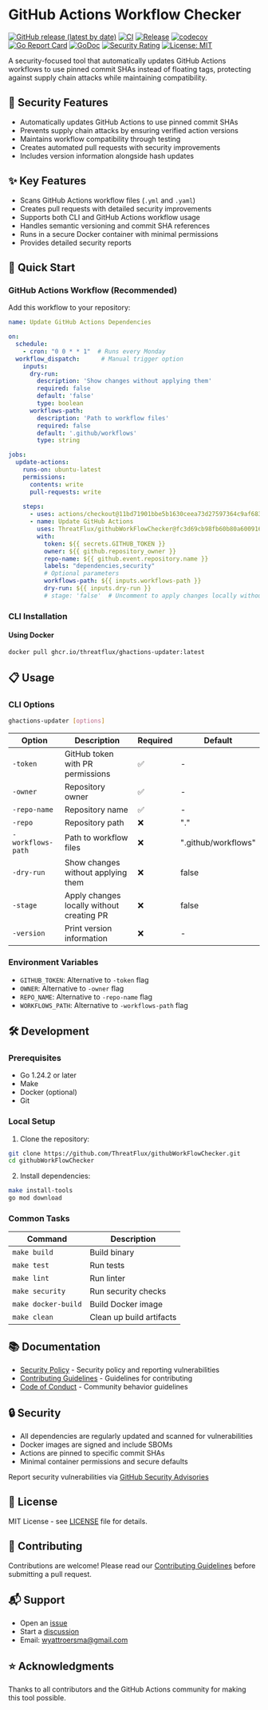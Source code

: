 # GitHub Actions Workflow Checker
[![GitHub release (latest by date)](https://img.shields.io/github/v/release/ThreatFlux/githubWorkFlowChecker)](https://github.com/ThreatFlux/githubWorkFlowChecker/releases)
[![CI](https://github.com/ThreatFlux/githubWorkFlowChecker/actions/workflows/ci.yml/badge.svg)](https://github.com/ThreatFlux/githubWorkFlowChecker/actions/workflows/ci.yml)
[![Release](https://github.com/ThreatFlux/githubWorkFlowChecker/actions/workflows/release.yml/badge.svg)](https://github.com/ThreatFlux/githubWorkFlowChecker/actions/workflows/release.yml)
[![codecov](https://codecov.io/gh/ThreatFlux/githubWorkFlowChecker/branch/main/graph/badge.svg)](https://codecov.io/gh/ThreatFlux/githubWorkFlowChecker)
[![Go Report Card](https://goreportcard.com/badge/github.com/ThreatFlux/githubWorkFlowChecker)](https://goreportcard.com/report/github.com/ThreatFlux/githubWorkFlowChecker)
[![GoDoc](https://godoc.org/github.com/ThreatFlux/githubWorkFlowChecker?status.svg)](https://godoc.org/github.com/ThreatFlux/githubWorkFlowChecker)
[![Security Rating](https://sonarcloud.io/api/project_badges/measure?project=ThreatFlux_githubWorkFlowChecker&metric=security_rating)](https://sonarcloud.io/summary/new_code?id=ThreatFlux_githubWorkFlowChecker)
[![License: MIT](https://img.shields.io/badge/License-MIT-yellow.svg)](https://opensource.org/licenses/MIT)


A security-focused tool that automatically updates GitHub Actions workflows to use pinned commit SHAs instead of floating tags, protecting against supply chain attacks while maintaining compatibility.

## 🔐 Security Features

- Automatically updates GitHub Actions to use pinned commit SHAs
- Prevents supply chain attacks by ensuring verified action versions
- Maintains workflow compatibility through testing
- Creates automated pull requests with security improvements
- Includes version information alongside hash updates

## ✨ Key Features

- Scans GitHub Actions workflow files (`.yml` and `.yaml`)
- Creates pull requests with detailed security improvements
- Supports both CLI and GitHub Actions workflow usage
- Handles semantic versioning and commit SHA references
- Runs in a secure Docker container with minimal permissions
- Provides detailed security reports

## 🚀 Quick Start

### GitHub Actions Workflow (Recommended)

Add this workflow to your repository:

```yaml
name: Update GitHub Actions Dependencies

on:
  schedule:
    - cron: "0 0 * * 1"  # Runs every Monday
  workflow_dispatch:      # Manual trigger option
    inputs:
      dry-run:
        description: 'Show changes without applying them'
        required: false
        default: 'false'
        type: boolean
      workflows-path:
        description: 'Path to workflow files'
        required: false
        default: '.github/workflows'
        type: string

jobs:
  update-actions:
    runs-on: ubuntu-latest
    permissions:
      contents: write
      pull-requests: write
    
    steps:
      - uses: actions/checkout@11bd71901bbe5b1630ceea73d27597364c9af683  # v4.2.2
      - name: Update GitHub Actions
        uses: ThreatFlux/githubWorkFlowChecker@fc3d69cb98fb60b80a6009169959831d4f49ee7d  # v1.20250309.1
        with:
          token: ${{ secrets.GITHUB_TOKEN }}
          owner: ${{ github.repository_owner }}
          repo-name: ${{ github.event.repository.name }}
          labels: "dependencies,security"
          # Optional parameters
          workflows-path: ${{ inputs.workflows-path }}
          dry-run: ${{ inputs.dry-run }}
          # stage: 'false'  # Uncomment to apply changes locally without creating a PR
```

### CLI Installation


#### Using Docker
```bash
docker pull ghcr.io/threatflux/ghactions-updater:latest
```

## 📋 Usage

### CLI Options

```bash
ghactions-updater [options]
```

| Option | Description | Required | Default |
|--------|-------------|----------|---------|
| `-token` | GitHub token with PR permissions | ✅ | - |
| `-owner` | Repository owner | ✅ | - |
| `-repo-name` | Repository name | ✅ | - |
| `-repo` | Repository path | ❌ | "." |
| `-workflows-path` | Path to workflow files | ❌ | ".github/workflows" |
| `-dry-run` | Show changes without applying them | ❌ | false |
| `-stage` | Apply changes locally without creating PR | ❌ | false |
| `-version` | Print version information | ❌ | - |

### Environment Variables

- `GITHUB_TOKEN`: Alternative to `-token` flag
- `OWNER`: Alternative to `-owner` flag
- `REPO_NAME`: Alternative to `-repo-name` flag
- `WORKFLOWS_PATH`: Alternative to `-workflows-path` flag

## 🛠️ Development

### Prerequisites

- Go 1.24.2 or later
- Make
- Docker (optional)
- Git

### Local Setup

1. Clone the repository:
```bash
git clone https://github.com/ThreatFlux/githubWorkFlowChecker.git
cd githubWorkFlowChecker
```

2. Install dependencies:
```bash
make install-tools
go mod download
```

### Common Tasks

| Command | Description |
|---------|-------------|
| `make build` | Build binary |
| `make test` | Run tests |
| `make lint` | Run linter |
| `make security` | Run security checks |
| `make docker-build` | Build Docker image |
| `make clean` | Clean up build artifacts |

## 📚 Documentation

- [Security Policy](SECURITY.md) - Security policy and reporting vulnerabilities
- [Contributing Guidelines](CONTRIBUTING.md) - Guidelines for contributing
- [Code of Conduct](CODE_OF_CONDUCT.md) - Community behavior guidelines

## 🔒 Security

- All dependencies are regularly updated and scanned for vulnerabilities
- Docker images are signed and include SBOMs
- Actions are pinned to specific commit SHAs
- Minimal container permissions and secure defaults

Report security vulnerabilities via [GitHub Security Advisories](https://github.com/ThreatFlux/githubWorkFlowChecker/security/advisories/new)

## 📜 License

MIT License - see [LICENSE](LICENSE) file for details.

## 🤝 Contributing

Contributions are welcome! Please read our [Contributing Guidelines](CONTRIBUTING.md) before submitting a pull request.

## 📬 Support

- Open an [issue](https://github.com/ThreatFlux/githubWorkFlowChecker/issues)
- Start a [discussion](https://github.com/ThreatFlux/githubWorkFlowChecker/discussions)
- Email: wyattroersma@gmail.com

## ⭐ Acknowledgments

Thanks to all contributors and the GitHub Actions community for making this tool possible.
